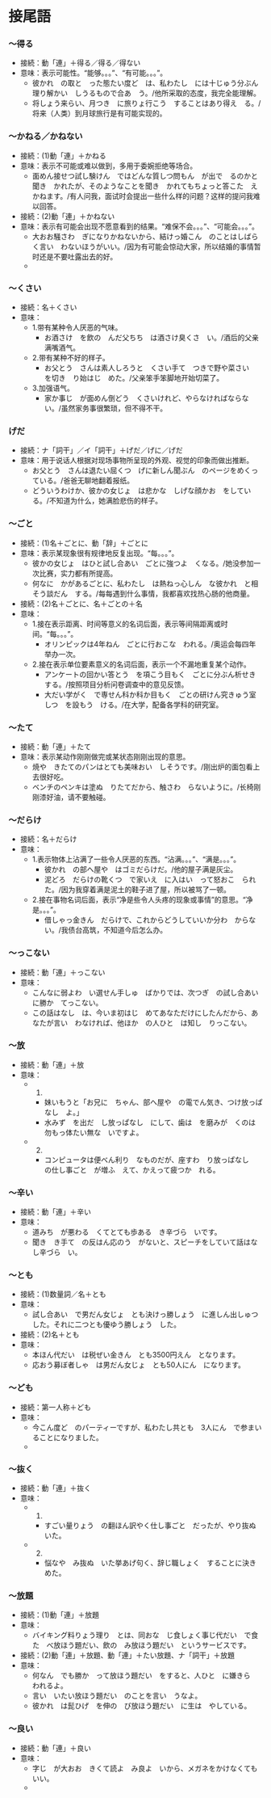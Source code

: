 # 接尾語

### 〜得る

- 接続：動「連」＋得る／得る／得ない
- 意味：表示可能性。“能够。。。”、“有可能。。。”。
  - 彼かれ　の取と　った態たい度ど　は、私わたし　には十じゅう分ぶん理り解かい　しうるもので合あ　う。/他所采取的态度，我完全能理解。
  - 将しょう来らい、月つき　に旅りょ行こう　することはあり得え　る。/将来（人类）到月球旅行是有可能实现的。

### 〜かねる／かねない

- 接続：(1)動「連」＋かねる
- 意味：表示不可能或难以做到，多用于委婉拒绝等场合。
  - 面めん接せつ試し験けん　ではどんな質しつ問もん　が出で　るのかと聞き　かれたが、そのようなことを聞き　かれてもちょっと答こた　えかねます。/有人问我，面试时会提出一些什么样的问题？这样的提问我难以回答。
- 接続：(2)動「連」＋かねない
- 意味：表示有可能会出现不愿意看到的结果。“难保不会。。。”、“可能会。。。”。
  - 大おお騒さわ　ぎになりかねないから、結けっ婚こん　のことはしばらく言い　わないほうがいい。/因为有可能会惊动大家，所以结婚的事情暂时还是不要吐露出去的好。
  - 

### 〜くさい

- 接続：名＋くさい
- 意味：
  - 1.带有某种令人厌恶的气味。
    - お酒さけ　を飲の　んだ父ちち　は酒さけ臭くさ　い。/酒后的父亲满嘴酒气。
  - 2.带有某种不好的样子。
    - お父とう　さんは素人しろうと　くさい手て　つきで野や菜さい　を切き　り始はじ　めた。/父亲笨手笨脚地开始切菜了。
  - 3.加强语气。
    - 家か事じ　が面めん倒どう　くさいけれど、やらなければならない。/虽然家务事很繁琐，但不得不干。

### げだ

- 接続：ナ「詞干」／イ「詞干」＋げだ／げに／げだ
- 意味：用于说话人根据对现场事物所呈现的外观、视觉的印象而做出推断。
  - お父とう　さんは退たい屈くつ　げに新しん聞ぶん　のページをめくっている。/爸爸无聊地翻着报纸。
  - どういうわけか、彼かの女じょ　は悲かな　しげな顔かお　をしている。/不知道为什么，她满脸悲伤的样子。

### 〜ごと

- 接続：(1)名＋ごとに、動「辞」＋ごとに
- 意味：表示某现象很有规律地反复出现。“每。。。”。
  - 彼かの女じょ　はひと試し合あい　ごとに強つよ　くなる。/她没参加一次比赛，实力都有所提高。
  - 何なに　かがあるごとに、私わたし　は熱ねっ心しん　な彼かれ　と相そう談だん　する。/每每遇到什么事情，我都喜欢找热心肠的他商量。
- 接続：(2)名＋ごとに、名＋ごとの＋名
- 意味：
  - 1.接在表示距离、时间等意义的名词后面，表示等间隔距离或时间。“每。。。”。
    - オリンピックは4年ねん　ごとに行おこな　われる。/奥运会每四年举办一次。
  - 2.接在表示单位要素意义的名词后面，表示一个不漏地重复某个动作。
    - アンケートの回かい答とう　を項こう目もく　ごとに分ぶん析せき　する。/按照项目分析问卷调查中的意见反馈。
    - 大だい学がく　で専せん科か科か目もく　ごとの研けん究きゅう室しつ　を設もう　ける。/在大学，配备各学科的研究室。

### 〜たて

- 接続：動「連」＋たて
- 意味：表示某动作刚刚做完或某状态刚刚出现的意思。
  - 焼や　きたてのパンはとても美味おい　しそうです。/刚出炉的面包看上去很好吃。
  - ベンチのペンキは塗ぬ　りたてだから、触さわ　らないように。/长椅刚刚漆好油，请不要触碰。

### 〜だらけ

- 接続：名＋だらけ
- 意味：
  - 1.表示物体上沾满了一些令人厌恶的东西。“沾满。。。”、“满是。。。”。
    - 彼かれ　の部へ屋や　はゴミだらけだ。/他的屋子满是灰尘。
    - 泥どろ　だらけの靴くつ　で家いえ　に入はい　って怒おこ　られた。/因为我穿着满是泥土的鞋子进了屋，所以被骂了一顿。
  - 2.接在事物名词后面，表示“净是些令人头疼的现象或事情”的意思。“净是。。。”。
    - 借しゃっ金きん　だらけで、これからどうしていいか分わ　からない。/我债台高筑，不知道今后怎么办。

### 〜っこない

- 接続：動「連」＋っこない
- 意味：
  - こんなに弱よわ　い選せん手しゅ　ばかりでは、次つぎ　の試し合あい　に勝か　てっこない。
  - この話はなし　は、今いま初はじ　めてあなただけにしたんだから、あなたが言い　わなければ、他ほか　の人ひと　は知し　りっこない。

### 〜放

- 接続：動「連」＋放
- 意味：
  - 1.
    - 妹いもうと「お兄に　ちゃん、部へ屋や　の電でん気き、つけ放っぱなし　よ。」
    - 水みず　を出だ　し放っぱなし　にして、歯は　を磨みが　くのは勿もっ体たい無な　いですよ。
  - 2.
    - コンピュータは便べん利り　なものだが、座すわ　り放っぱなし　の仕し事ごと　が増ふ　えて、かえって疲つか　れる。

### 〜辛い

- 接続：動「連」＋辛い
- 意味：
  - 道みち　が悪わる　くてとても歩ある　き辛づら　いです。
  - 聞き　き手て　の反はん応のう　がないと、スピーチをしていて話はな　し辛づら　い。

### 〜とも

- 接続：(1)数量詞／名＋とも
- 意味：
  - 試し合あい　で男だん女じょ　とも決けっ勝しょう　に進しん出しゅつ　した。それに二つとも優ゆう勝しょう　した。
- 接続：(2)名＋とも
- 意味：
  - 本ほん代だい　は税ぜい金きん　とも3500円えん　となります。
  - 応おう募ぼ者しゃ　は男だん女じょ　とも50人にん　になります。

### 〜ども

- 接続：第一人称＋ども
- 意味：
  - 今こん度ど　のパーティーですが、私わたし共とも　3人にん　で参まい　ることになりました。
  - 

### 〜抜く

- 接続：動「連」＋抜く
- 意味：
  - 1.
    - すごい量りょう　の翻ほん訳やく仕し事ごと　だったが、やり抜ぬ　いた。
  - 2.
    - 悩なや　み抜ぬ　いた挙あげ句く、辞じ職しょく　することに決き　めた。

### 〜放題

- 接続：(1)動「連」＋放題
- 意味：
  - バイキング料りょう理り　とは、同おな　じ食しょく事じ代だい　で食た　べ放ほう題だい、飲の　み放ほう題だい　というサービスです。
- 接続：(2)動「連」＋放題、動「連」＋たい放題、ナ「詞干」＋放題
- 意味：
  - 何なん　でも勝か　って放ほう題だい　をすると、人ひと　に嫌きら　われるよ。
  - 言い　いたい放ほう題だい　のことを言い　うなよ。
  - 彼かれ　は髭ひげ　を伸の　び放ほう題だい　に生は　やしている。

### 〜良い

- 接続：動「連」＋良い
- 意味：
  - 字じ　が大おお　きくて読よ　み良よ　いから、メガネをかけなくてもいい。
  - 
